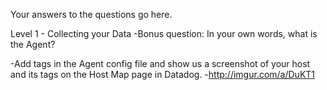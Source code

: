 Your answers to the questions go here.

Level 1 - Collecting your Data
  -Bonus question: In your own words, what is the Agent?
    

  -Add tags in the Agent config file and show us a screenshot
   of your host and its tags on the Host Map page in Datadog.
   -http://imgur.com/a/DuKT1

